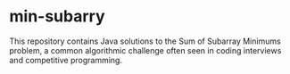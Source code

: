 # min-subarry
This repository contains Java solutions to the Sum of Subarray Minimums problem, a common algorithmic challenge often seen in coding interviews and competitive programming.
